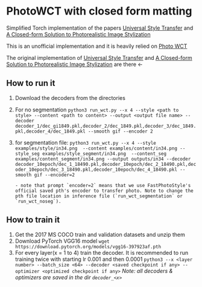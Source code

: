 # PhotoWCT with closed form matting

Simplified Torch implementation of the papers [Universal Style Transfer](https://arxiv.org/pdf/1705.08086.pdf) and [A Closed-form Solution to Photorealistic Image Stylization](https://arxiv.org/abs/1802.06474)

This is an unofficial implementation and it is heavily relied on [Photo WCT](https://github.com/vidursatija/PhotoWCT)

The original implementation of [Universal Style Transfer](https://github.com/Yijunmaverick/UniversalStyleTransfer) and [A Closed-form Solution to Photorealistic Image Stylization](https://github.com/NVIDIA/FastPhotoStyle) are there <-

## How to run it
1. Download the decoders from the directories
2. For no segmentation ```python3 run_wct.py --x 4 --style <path to style> --content <path to content> --output <output file name> --decoder decoder_1/dec_gi1849.pkl,decoder_2/dec_1849.pkl,decoder_3/dec_1849.pkl,decoder_4/dec_1849.pkl --smooth gif --encoder 2```
 
3. for segmentation file: 
    ```python3 run_wct.py --x 4 --style examples/style/in34.png  --content examples/content/in34.png --style_seg examples/style_segment/in34.png  --content_seg examples/content_segment/in34.png --output outputs/in34 --decoder decoder_10epoch/dec_1_18490.pkl,decoder_10epoch/dec_2_18490.pkl,decoder_10epoch/dec_3_18490.pkl,decoder_10epoch/dec_4_18490.pkl --smooth gif --encoder=2```

       - note that prompt `encoder=2` means that we use FastPhotoStyle's official saved pth's encoder to transfer photo. Note to change the pth file location in inference file (`run_wct_segmentation` or `run_wct_noseg`). 

## How to train it
1. Get the 2017 MS COCO train and validation datasets and unzip them
2. Download PyTorch VGG16 model
```wget https://download.pytorch.org/models/vgg16-397923af.pth```
3. For every layer(x = 1 to 4) train the decoder. It is recommended to run training twice with starting lr 0.001 and then 0.0001
```python3 --x <layer number> --batch_size <64> --decoder <saved checkpoint if any> --optimizer <optimized checkpoint if any>```
*Note: all decoders & optimizers are saved in the dir `decoder_<x>`*

